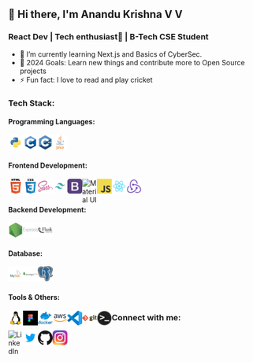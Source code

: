 ## 👋 Hi there, I'm Anandu Krishna V V

### React Dev | Tech enthusiast👾 | B-Tech CSE Student

- 🌱 I’m currently learning Next.js and Basics of CyberSec.
- 🥅 2024 Goals: Learn new things and contribute more to Open Source projects
- ⚡ Fun fact: I love to read and play cricket

### Tech Stack:

#### Programming Languages:
<img align="left" alt="Python" width="30px" src="https://raw.githubusercontent.com/github/explore/master/topics/python/python.png" />
<img align="left" alt="C" width="30px" src="https://raw.githubusercontent.com/github/explore/master/topics/c/c.png" />
<img align="left" alt="C++" width="30px" src="https://raw.githubusercontent.com/github/explore/master/topics/cpp/cpp.png" />
<img align="left" alt="Java" width="30px" src="https://raw.githubusercontent.com/github/explore/master/topics/java/java.png" />
<br />
<br />

#### Frontend Development:
<img align="left" alt="HTML5" width="30px" src="https://raw.githubusercontent.com/github/explore/master/topics/html/html.png" />
<img align="left" alt="CSS3" width="30px" src="https://raw.githubusercontent.com/github/explore/master/topics/css/css.png" />
<img align="left" alt="Sass" width="30px" src="https://raw.githubusercontent.com/github/explore/master/topics/sass/sass.png" />
<img align="left" alt="Tailwind CSS" width="30px" src="https://raw.githubusercontent.com/github/explore/master/topics/tailwindcss/tailwindcss.png" />
<img align="left" alt="Bootstrap" width="30px" src="https://raw.githubusercontent.com/github/explore/master/topics/bootstrap/bootstrap.png" />
<img align="left" alt="Material UI" width="30px" src="https://raw.githubusercontent.com/github/explore/master/topics/material-ui/material-ui.png" />
<img align="left" alt="JavaScript" width="30px" src="https://raw.githubusercontent.com/github/explore/master/topics/javascript/javascript.png" />
<img align="left" alt="React" width="30px" src="https://raw.githubusercontent.com/github/explore/master/topics/react/react.png" />
<img align="left" alt="Redux" width="30px" src="https://raw.githubusercontent.com/github/explore/master/topics/redux/redux.png" />
<br />
<br />

#### Backend Development:
<img align="left" alt="Node.js" width="30px" src="https://raw.githubusercontent.com/github/explore/master/topics/nodejs/nodejs.png" />
<img align="left" alt="Express.js" width="30px" src="https://raw.githubusercontent.com/github/explore/master/topics/express/express.png" />
<img align="left" alt="Flask" width="30px" src="https://raw.githubusercontent.com/github/explore/master/topics/flask/flask.png" />
<br />
<br />

#### Database:
<img align="left" alt="MySQL" width="30px" src="https://raw.githubusercontent.com/github/explore/master/topics/mysql/mysql.png" />
<img align="left" alt="MongoDB" width="30px" src="https://raw.githubusercontent.com/github/explore/master/topics/mongodb/mongodb.png" />
<img align="left" alt="PostgreSQL" width="30px" src="https://raw.githubusercontent.com/github/explore/master/topics/postgresql/postgresql.png" />
<br />
<br />

#### Tools & Others:
<img align="left" alt="Linux" width="30px" src="https://raw.githubusercontent.com/github/explore/master/topics/linux/linux.png" />
<img align="left" alt="Figma" width="30px" src="https://raw.githubusercontent.com/github/explore/master/topics/figma/figma.png" />
<img align="left" alt="Docker" width="30px" src="https://raw.githubusercontent.com/github/explore/master/topics/docker/docker.png" />
<img align="left" alt="AWS" width="30px" src="https://raw.githubusercontent.com/github/explore/master/topics/aws/aws.png" />
<img align="left" alt="Visual Studio Code" width="30px" src="https://raw.githubusercontent.com/github/explore/master/topics/visual-studio-code/visual-studio-code.png" />
<img align="left" alt="Git" width="30px" src="https://raw.githubusercontent.com/github/explore/master/topics/git/git.png" />
<img align="left" alt="Terminal" width="30px" src="https://raw.githubusercontent.com/github/explore/master/topics/terminal/terminal.png" />

### Connect with me:

[<img align="left" alt="LinkedIn" width="30px" src="https://raw.githubusercontent.com/github/explore/master/topics/linkedin/linkedin.png" />](https://www.linkedin.com/in/)
[<img align="left" alt="Twitter" width="30px" src="https://raw.githubusercontent.com/github/explore/master/topics/twitter/twitter.png" />](https://twitter.com/)
[<img align="left" alt="GitHub" width="30px" src="https://raw.githubusercontent.com/github/explore/master/topics/github/github.png" />](https://github.com/)
[<img align="left" alt="Instagram" width="30px" src="https://raw.githubusercontent.com/github/explore/master/topics/instagram/instagram.png" />](https://www.instagram.com/)
